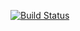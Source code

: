 [![Build Status](https://travis-ci.org/IvanKovalov11/lab05.svg?branch=master)](https://travis-ci.org/IvanKovalov11/lab05)
